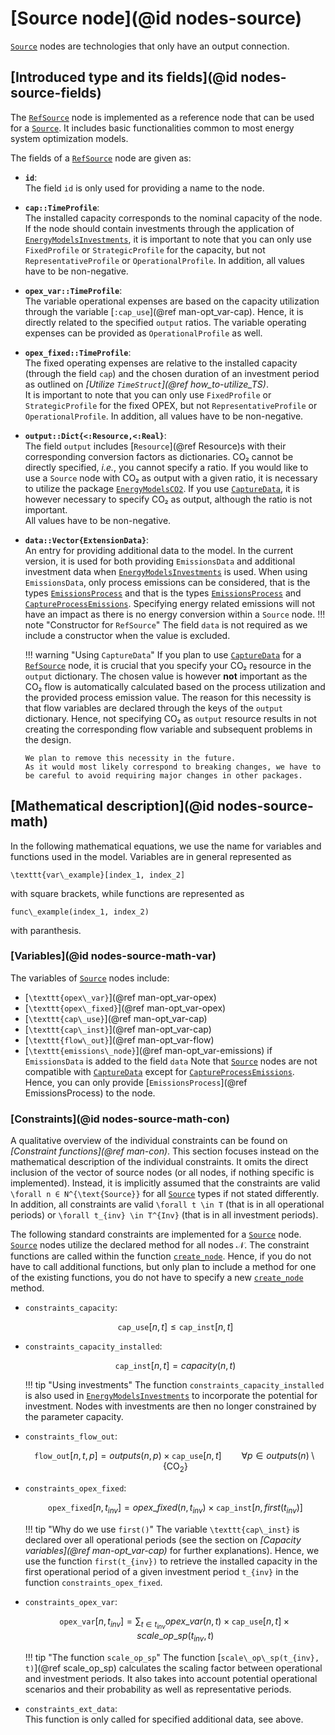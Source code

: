 # [Source node](@id nodes-source)

[`Source`](@ref) nodes are technologies that only have an output connection.

## [Introduced type and its fields](@id nodes-source-fields)

The [`RefSource`](@ref) node is implemented as a reference node that can be used for a [`Source`](@ref).
It includes basic functionalities common to most energy system optimization models.

The fields of a [`RefSource`](@ref) node are given as:

- **`id`**:\
  The field `id` is only used for providing a name to the node.
- **`cap::TimeProfile`**:\
  The installed capacity corresponds to the nominal capacity of the node.\
  If the node should contain investments through the application of [`EnergyModelsInvestments`](https://energymodelsx.github.io/EnergyModelsInvestments.jl/), it is important to note that you can only use `FixedProfile` or `StrategicProfile` for the capacity, but not `RepresentativeProfile` or `OperationalProfile`.
  In addition, all values have to be non-negative.
- **`opex_var::TimeProfile`**:\
  The variable operational expenses are based on the capacity utilization through the variable [`:cap_use`](@ref man-opt_var-cap).
  Hence, it is directly related to the specified `output` ratios.
  The variable operating expenses can be provided as `OperationalProfile` as well.
- **`opex_fixed::TimeProfile`**:\
  The fixed operating expenses are relative to the installed capacity (through the field `cap`) and the chosen duration of an investment period as outlined on *[Utilize `TimeStruct`](@ref how_to-utilize_TS)*.\
  It is important to note that you can only use `FixedProfile` or `StrategicProfile` for the fixed OPEX, but not `RepresentativeProfile` or `OperationalProfile`.
  In addition, all values have to be non-negative.
- **`output::Dict{<:Resource,<:Real}`**:\
  The field `output` includes [`Resource`](@ref Resource)s with their corresponding conversion factors as dictionaries.
  CO₂ cannot be directly specified, *i.e.*, you cannot specify a ratio.
  If you would like to use a `Source` node with CO₂ as output with a given ratio, it is necessary to utilize the package [`EnergyModelsCO2`](https://energymodelsx.github.io/EnergyModelsCO2.jl/).
  If you use [`CaptureData`](@ref), it is however necessary to specify CO₂ as output, although the ratio is not important.\
  All values have to be non-negative.
- **`data::Vector{ExtensionData}`**:\
  An entry for providing additional data to the model.
  In the current version, it is used for both providing `EmissionsData` and additional investment data when [`EnergyModelsInvestments`](https://energymodelsx.github.io/EnergyModelsInvestments.jl/) is used.
  When using `EmissionsData`, only process emissions can be considered, that is the types [`EmissionsProcess`](@ref) and that is the types [`EmissionsProcess`](@ref) and [`CaptureProcessEmissions`](@ref).
  Specifying energy related emissions will not have an impact as there is no energy conversion within a `Source` node.
  !!! note "Constructor for `RefSource`"
      The field `data` is not required as we include a constructor when the value is excluded.

  !!! warning "Using `CaptureData`"
      If you plan to use [`CaptureData`](@ref) for a [`RefSource`](@ref) node, it is crucial that you specify your CO₂ resource in the `output` dictionary.
      The chosen value is however **not** important as the CO₂ flow is automatically calculated based on the process utilization and the provided process emission value.
      The reason for this necessity is that flow variables are declared through the keys of the `output` dictionary.
      Hence, not specifying CO₂ as `output` resource results in not creating the corresponding flow variable and subsequent problems in the design.

      We plan to remove this necessity in the future.
      As it would most likely correspond to breaking changes, we have to be careful to avoid requiring major changes in other packages.

## [Mathematical description](@id nodes-source-math)

In the following mathematical equations, we use the name for variables and functions used in the model.
Variables are in general represented as

``\texttt{var\_example}[index_1, index_2]``

with square brackets, while functions are represented as

``func\_example(index_1, index_2)``

with paranthesis.

### [Variables](@id nodes-source-math-var)

The variables of [`Source`](@ref) nodes include:

- [``\texttt{opex\_var}``](@ref man-opt_var-opex)
- [``\texttt{opex\_fixed}``](@ref man-opt_var-opex)
- [``\texttt{cap\_use}``](@ref man-opt_var-cap)
- [``\texttt{cap\_inst}``](@ref man-opt_var-cap)
- [``\texttt{flow\_out}``](@ref man-opt_var-flow)
- [``\texttt{emissions\_node}``](@ref man-opt_var-emissions) if `EmissionsData` is added to the field `data`
  Note that [`Source`](@ref) nodes are not compatible with [`CaptureData`](@ref) except for [`CaptureProcessEmissions`](@ref).
  Hence, you can only provide [`EmissionsProcess`](@ref EmissionsProcess) to the node.

### [Constraints](@id nodes-source-math-con)

A qualitative overview of the individual constraints can be found on *[Constraint functions](@ref man-con)*.
This section focuses instead on the mathematical description of the individual constraints.
It omits the direct inclusion of the vector of source nodes (or all nodes, if nothing specific is implemented).
Instead, it is implicitly assumed that the constraints are valid ``\forall n ∈ N^{\text{Source}}`` for all [`Source`](@ref) types if not stated differently.
In addition, all constraints are valid ``\forall t \in T`` (that is in all operational periods) or ``\forall t_{inv} \in T^{Inv}`` (that is in all investment periods).

The following standard constraints are implemented for a [`Source`](@ref) node.
[`Source`](@ref) nodes utilize the declared method for all nodes 𝒩.
The constraint functions are called within the function [`create_node`](@ref).
Hence, if you do not have to call additional functions, but only plan to include a method for one of the existing functions, you do not have to specify a new [`create_node`](@ref) method.

- `constraints_capacity`:

  ```math
  \texttt{cap\_use}[n, t] \leq \texttt{cap\_inst}[n, t]
  ```

- `constraints_capacity_installed`:

  ```math
  \texttt{cap\_inst}[n, t] = capacity(n, t)
  ```

  !!! tip "Using investments"
      The function `constraints_capacity_installed` is also used in [`EnergyModelsInvestments`](https://energymodelsx.github.io/EnergyModelsInvestments.jl/) to incorporate the potential for investment.
      Nodes with investments are then no longer constrained by the parameter capacity.

- `constraints_flow_out`:

  ```math
  \texttt{flow\_out}[n, t, p] =
  outputs(n, p) \times \texttt{cap\_use}[n, t]
  \qquad \forall p \in outputs(n) \setminus \{\text{CO}_2\}
  ```

- `constraints_opex_fixed`:

  ```math
  \texttt{opex\_fixed}[n, t_{inv}] = opex\_fixed(n, t_{inv}) \times \texttt{cap\_inst}[n, first(t_{inv})]
  ```

  !!! tip "Why do we use `first()`"
      The variable ``\texttt{cap\_inst}`` is declared over all operational periods (see the section on *[Capacity variables](@ref man-opt_var-cap)* for further explanations).
      Hence, we use the function ``first(t_{inv})`` to retrieve the installed capacity in the first operational period of a given investment period ``t_{inv}`` in the function `constraints_opex_fixed`.

- `constraints_opex_var`:

  ```math
  \texttt{opex\_var}[n, t_{inv}] = \sum_{t \in t_{inv}} opex\_var(n, t) \times \texttt{cap\_use}[n, t] \times scale\_op\_sp(t_{inv}, t)
  ```

  !!! tip "The function `scale_op_sp`"
      The function [``scale\_op\_sp(t_{inv}, t)``](@ref scale_op_sp) calculates the scaling factor between operational and investment periods.
      It also takes into account potential operational scenarios and their probability as well as representative periods.

- `constraints_ext_data`:\
  This function is only called for specified additional data, see above.
